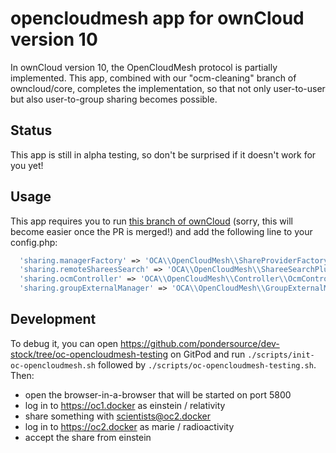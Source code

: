 # opencloudmesh app for ownCloud version 10

In ownCloud version 10, the OpenCloudMesh protocol is partially implemented. This app, combined with
our "ocm-cleaning" branch of owncloud/core, completes the implementation, so that not only user-to-user
but also user-to-group sharing becomes possible.

## Status
This app is still in alpha testing, so don't be surprised if it doesn't work for you yet!

## Usage
This app requires you to run [this branch of ownCloud](https://github.com/pondersource/core/tree/accept-ocm-to-groups)
(sorry, this will become easier once the PR is merged!) and add the following line to your config.php:
```php
  'sharing.managerFactory' => 'OCA\\OpenCloudMesh\\ShareProviderFactory',
  'sharing.remoteShareesSearch' => 'OCA\\OpenCloudMesh\\ShareeSearchPlugin',
  'sharing.ocmController' => 'OCA\\OpenCloudMesh\\Controller\\OcmController',
  'sharing.groupExternalManager' => 'OCA\\OpenCloudMesh\\GroupExternalManager',

```

## Development
To debug it, you can open https://github.com/pondersource/dev-stock/tree/oc-opencloudmesh-testing
on GitPod and run `./scripts/init-oc-opencloudmesh.sh` followed by `./scripts/oc-opencloudmesh-testing.sh`.
Then:
* open the browser-in-a-browser that will be started on port 5800
* log in to https://oc1.docker as einstein / relativity
* share something with scientists@oc2.docker
* log in to https://oc2.docker as marie / radioactivity
* accept the share from einstein
